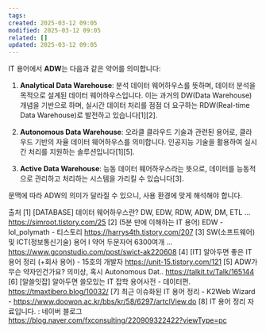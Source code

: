 ```yaml
---
tags: 
created: 2025-03-12 09:05
modified: 2025-03-12 09:05
related: []
updated: 2025-03-12 09:05
---
```

IT 용어에서 **ADW**는 다음과 같은 약어를 의미합니다:

1. **Analytical Data Warehouse**: 분석 데이터 웨어하우스를 뜻하며, 데이터 분석을 목적으로 설계된 데이터 웨어하우스입니다. 이는 과거의 DW(Data Warehouse) 개념을 기반으로 하며, 실시간 데이터 처리를 점점 더 요구하는 RDW(Real-time Data Warehouse)로 발전하고 있습니다[1][2].

2. **Autonomous Data Warehouse**: 오라클 클라우드 기술과 관련된 용어로, 클라우드 기반의 자율 데이터 웨어하우스를 의미합니다. 인공지능 기술을 활용하여 실시간 처리를 지원하는 솔루션입니다[1][5].

3. **Active Data Warehouse**: 능동 데이터 웨어하우스라는 뜻으로, 데이터를 능동적으로 관리하고 처리하는 시스템을 가리킬 수 있습니다[3]. 

문맥에 따라 ADW의 의미가 달라질 수 있으니, 사용 환경에 맞게 해석해야 합니다.

출처
[1] [DATABASE] 데이터 웨어하우스란? DW, EDW, RDW, ADW, DM, ETL ... https://simroot.tistory.com/25
[2] (5분 만에 이해하는 IT 용어) EDW - lol_polymath - 티스토리 https://harrys4th.tistory.com/207
[3] SW(소프트웨어) 및 ICT(정보통신기술) 용어 I 약어 두문자어 6300여개 ... https://www.gconstudio.com/post/swict-ak220608
[4] [IT] 알아두면 좋은 IT 용어 정리 (+회사 용어) - 15호의 개발자 https://unit-15.tistory.com/121
[5] ADW가 무슨 약자인건가요? 의미상, 혹시 Autonomous Dat.. https://talkit.tv/Talk/165144
[6] [알쓸잇잡] 알아두면 쓸모있는 IT 잡학 용어사전 - 데이터편. https://tmaxtibero.blog/10032/
[7] 최근 이슈화된 IT 용어 정리 - K2Web Wizard - https://www.doowon.ac.kr/bbs/kr/58/6297/artclView.do
[8] IT 용어 정리 자료입니다. : 네이버 블로그 https://blog.naver.com/fxconsulting/220909322422?viewType=pc

